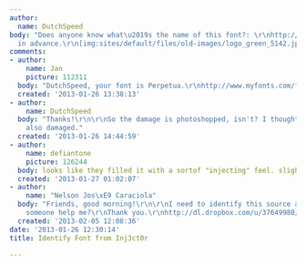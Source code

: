 ```yaml
---
author:
  name: DutchSpeed
body: "Does anyone know what\u2019s the name of this font?: \r\nhttp://img252.imageshack.us/img252/4369/logogreen.jpg\r\n\r\nThanks
  in advance.\r\n[img:sites/default/files/old-images/logo_green_5142.jpg]"
comments:
- author:
    name: Jan
    picture: 112311
  body: "DutchSpeed, your font is Perpetua.\r\nhttp://www.myfonts.com/fonts/mti/perpetua/\r\n\r\nNelson,\r\n[img:sites/default/files/old-images/newtopic_6416.gif]"
  created: '2013-01-26 13:38:13'
- author:
    name: DutchSpeed
  body: "Thanks!\r\n\r\nSo the damage is photoshopped, isn't? I thought the font was
    also damaged."
  created: '2013-01-26 14:44:59'
- author:
    name: defiantone
    picture: 126244
  body: looks like they filled it with a sortof "injecting" feel. slightly Matrix-y.
  created: '2013-01-27 01:02:07'
- author:
    name: "Nelson Jos\xE9 Caraciola"
  body: "Friends, good morning!\r\n\r\nI need to identify this source attached, can
    someone help me?\r\nThank you.\r\nhttp://dl.dropbox.com/u/37649980/pencilholder.jpg\r\n\r\n[img:sites/default/files/old-images/pencilholder_3486.jpg]"
  created: '2013-02-05 12:08:36'
date: '2013-01-26 12:30:14'
title: Identify Font from Inj3ct0r

---
```

